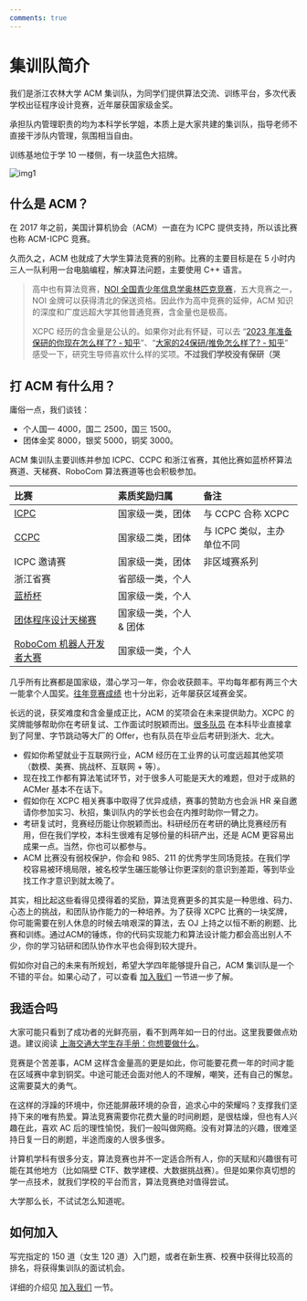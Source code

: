 ```yaml
---
comments: true
---
```


# 集训队简介

我们是浙江农林大学 ACM 集训队，为同学们提供算法交流、训练平台，多次代表学校出征程序设计竞赛，近年屡获国家级金奖。

承担队内管理职责的均为本科学长学姐，本质上是大家共建的集训队，指导老师不直接干涉队内管理，氛围相当自由。

训练基地位于学 10 一楼侧，有一块蓝色大招牌。

![img1](./img/img1.jpeg)

## 什么是 ACM？

在 2017 年之前，美国计算机协会（ACM）一直在为 ICPC 提供支持，所以该比赛也称 ACM-ICPC 竞赛。

久而久之，ACM 也就成了大学生算法竞赛的别称。比赛的主要目标是在 5 小时内三人一队利用一台电脑编程，解决算法问题，主要使用 C++ 语言。

> 高中也有算法竞赛，[NOI 全国青少年信息学奥林匹克竞赛](https://www.noi.cn/)，五大竞赛之一，NOI 金牌可以获得清北的保送资格。因此作为高中竞赛的延伸，ACM 知识的深度和广度远超大学其他普通竞赛，含金量也是极高。
>
> XCPC 经历的含金量是公认的。如果你对此有怀疑，可以去 “[2023 年准备保研的你现在怎么样了? - 知乎](https://www.zhihu.com/question/486545254)”、“[大家的24保研/推免怎么样了? - 知乎](https://www.zhihu.com/question/537883625)” 感受一下，研究生导师喜欢什么样的奖项。**不过我们学校没有保研（哭**

## 打 ACM 有什么用？

庸俗一点，我们谈钱：

- 个人国一 4000，国二 2500，国三 1500。
- 团体金奖 8000，银奖 5000，铜奖 3000。

ACM 集训队主要训练并参加 ICPC、CCPC 和浙江省赛，其他比赛如蓝桥杯算法赛道、天梯赛、RoboCom 算法赛道等也会积极参加。

| 比赛                                                    | 素质奖励归属            | 备注                       |
| :------------------------------------------------------ | :---------------------- | :------------------------- |
| [ICPC](https://icpc.global/)                            | 国家级一类，团体        | 与 CCPC 合称 XCPC          |
| [CCPC](https://ccpc.io/)                                | 国家级二类，团体        | 与 ICPC 类似，主办单位不同 |
| ICPC 邀请赛                                             | 国家级一类，团体        | 非区域赛系列               |
| 浙江省赛                                                | 省部级一类，个人        |                            |
| [蓝桥杯](https://dasai.lanqiao.cn/)                     | 国家级一类，个人        |                            |
| [团体程序设计天梯赛](https://gplt.patest.cn/regulation) | 国家级一类，个人 & 团体 |                            |
| [RoboCom 机器人开发者大赛](https://www.robocom.com.cn/) | 国家级一类，个人        |                            |

几乎所有比赛都是国家级，潜心学习一年，你会收获颇丰。平均每年都有两三个大一能拿个人国奖。[往年竞赛成绩](./history.md) 也十分出彩，近年屡获区域赛金奖。

长远的说，获奖难度和含金量成正比，ACM 的奖项会在未来提供助力。XCPC 的奖牌能够帮助你在考研复试、工作面试时脱颖而出。[很多队员](./honor.md) 在本科毕业直接拿到了阿里、字节跳动等大厂的 Offer，也有队员在毕业后考研到浙大、北大。

- 假如你希望就业于互联网行业，ACM 经历在工业界的认可度远超其他奖项（数模、美赛、挑战杯、互联网 + 等）。
- 现在找工作都有算法笔试环节，对于很多人可能是天大的难题，但对于成熟的 ACMer 基本不在话下。
- 假如你在 XCPC 相关赛事中取得了优异成绩，赛事的赞助方也会派 HR 亲自邀请你参加实习、秋招，集训队内的学长也会在内推时助你一臂之力。
- 考研复试时，竞赛经历能让你脱颖而出。科研经历在考研的确比竞赛经历有用，但在我们学校，本科生很难有足够份量的科研产出，还是 ACM 更容易出成果一点。当然，你也可以都参与。
- ACM 比赛没有弱校保护，你会和 985、211 的优秀学生同场竞技。在我们学校容易被环境局限，被名校学生碾压能够让你更深刻的意识到差距，等到毕业找工作才意识到就太晚了。

其实，相比起这些看得见摸得着的奖励，算法竞赛更多的其实是一种思维、码力、心态上的挑战，和团队协作能力的一种培养。为了获得 XCPC 比赛的一块奖牌，你可能需要在别人休息的时候去啃艰深的算法，去 OJ 上持之以恒不断的刷题、比赛和训练。通过ACM的锤炼，你的代码实现能力和算法设计能力都会高出别人不少，你的学习钻研和团队协作水平也会得到较大提升。

假如你对自己的未来有所规划，希望大学四年能够提升自己，ACM 集训队是一个不错的平台。如果心动了，可以查看 [加入我们](./join-us.md) 一节进一步了解。

## 我适合吗

大家可能只看到了成功者的光鲜亮丽，看不到两年如一日的付出。这里我要做点劝退。建议阅读 [上海交通大学生存手册：你想要做什么](https://survivesjtu.gitbook.io/survivesjtumanual/li-zhi-pian/ben-ke-si-nian-yao-zuo-shen-me)。

竞赛是个苦差事，ACM 这样含金量高的更是如此，你可能要花费一年的时间才能在区域赛中拿到铜奖。中途可能还会面对他人的不理解，嘲笑，还有自己的懈怠。这需要莫大的勇气。

在这样的浮躁的环境中，你还能屏蔽环境的杂音，追求心中的荣耀吗？支撑我们坚持下来的唯有热爱。算法竞赛需要你花费大量的时间刷题，是很枯燥，但也有人兴趣在此，喜欢 AC 后的理性愉悦，我们一般叫做网瘾。没有对算法的兴趣，很难坚持日复一日的刷题，半途而废的人很多很多。

计算机学科有很多分支，算法竞赛也并不一定适合所有人，你的天赋和兴趣很有可能在其他地方（比如隔壁 CTF、数学建模、大数据挑战赛）。但是如果你真切想的学一点技术，就我们学校的平台而言，算法竞赛绝对值得尝试。

大学那么长，不试试怎么知道呢。

## 如何加入

写完指定的 150 道（女生 120 道）入门题，或者在新生赛、校赛中获得比较高的排名，将获得集训队的面试机会。

详细的介绍见 [加入我们](./join-us.md) 一节。
